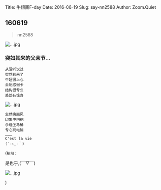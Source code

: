 Title: 牛妞画F-day
Date: 2016-06-19
Slug: say-nn2588
Author: Zoom.Quiet


## 160619
> nn2588

![...jpg](http://momoko.zoomquiet.top/niuniu-albums/nn2016/160619-nn2588-0.jpg?imageView2/2/w/360)

### 突如其来的父亲节…

    从没听说过
    突然到来了
    牛妞很上心
    自制感谢卡
    结构很专业
    处处有惊喜


![...jpg](http://momoko.zoomquiet.top/niuniu-albums/nn2016/160619-nn2588-1.jpg?imageView2/2/w/360)


    忽然换画风
    印象中粑粑
    永远坐马桶
    专心玩电脑
    ………
    C'est la vie
    (´-ι_-｀)


(`粑粑:` 

是也乎,(￣▽￣)

![...jpg](http://momoko.zoomquiet.top/niuniu-albums/nn2016/160619-nn2588-2.jpg?imageView2/2/w/360)

)
